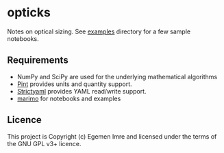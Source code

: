 # opticks

Notes on optical sizing. See [examples](docs/examples) directory for a few sample notebooks.

## Requirements

- NumPy and SciPy are used for the underlying mathematical algorithms
- [Pint](https://github.com/hgrecco/pint) provides units and quantity support.
- [Strictyaml](https://github.com/crdoconnor/strictyaml) provides YAML read/write support.
- [marimo](https://github.com/marimo-team/marimo) for notebooks and examples


## Licence

This project is Copyright (c) Egemen Imre and licensed under the terms of the GNU GPL v3+ licence.
